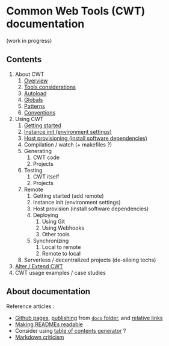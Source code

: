 # Common Web Tools (CWT) documentation

(work in progress)

## Contents

1. About CWT
    1. [Overview](about/overview.md)
    1. [Tools considerations](about/tools_considerations.md)
    1. [Autoload](about/autoload.md)
    1. [Globals](about/globals.md)
    1. [Patterns](about/patterns.md)
    1. [Conventions](about/conventions.md)
1. Using CWT
    1. [Getting started](usage/getting-started.md)
    1. [Instance init (environment settings)](usage/environment-settings.md)
    1. [Host provisioning (install software dependencies)](usage/tasks.md#install-host-level-dependencies)
    1. Compilation / watch (+ makefiles ?)
    1. Generating
        1. CWT code
        1. Projects
    1. Testing
        1. CWT itself
        1. Projects
    1. Remote
        1. Getting started (add remote)
        1. Instance init (environment settings)
        1. Host provision (install software dependencies)
        1. Deploying
            1. Using Git
            1. Using Webhooks
            1. Other tools
        1. Synchronizing
            1. Local to remote
            1. Remote to local
    1. Serverless / decentralized projects (de-siloing techs)
1. [Alter / Extend CWT](about/alter_extend.md)
1. CWT usage examples / case studies

## About documentation

Reference articles :

- [Github pages](https://github.com/blog/2289-publishing-with-github-pages-now-as-easy-as-1-2-3), [publishing](https://github.com/blog/2228-simpler-github-pages-publishing) from [`docs` folder](https://help.github.com/articles/configuring-a-publishing-source-for-github-pages/), and [relative links](https://github.com/blog/2290-relative-links-for-github-pages)
- [Making READMEs readable](https://open-source-guide.18f.gov/making-readmes-readable/)
- Consider using [table of contents generator](https://github.com/ekalinin/github-markdown-toc) ?
- [Markdown criticism](http://ericholscher.com/blog/2016/mar/15/dont-use-markdown-for-technical-docs/)
